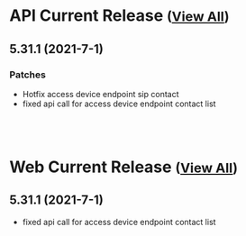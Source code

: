 
# API Current Release <small>([View All](/API.md))</small>
## 5.31.1 (2021-7-1)
### Patches 

- Hotfix access device endpoint sip contact
- fixed api call for access device endpoint contact list

<br><br>
# Web Current Release <small>([View All](/Web.md))</small>
## 5.31.1 (2021-7-1)
- fixed api call for access device endpoint contact list

  